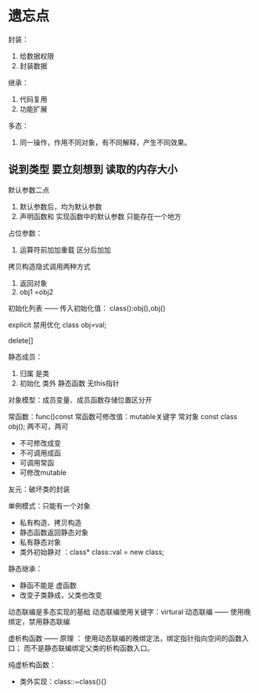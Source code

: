 # 遗忘点
封装：
1. 给数据权限
2. 封装数据

继承：
1. 代码复用
2. 功能扩展

多态：
1. 同一操作，作用不同对象，有不同解释，产生不同效果。


## 说到类型 要立刻想到 读取的内存大小

默认参数二点
1. 默认参数后，均为默认参数
2. 声明函数和 实现函数中的默认参数 只能存在一个地方

占位参数：
1. 运算符前加加重载 区分后加加

拷贝构造隐式调用两种方式
1. 返回对象
2. obj1 =obj2

初始化列表 —— 传入初始化值：
class():obj(),obj()

explicit   禁用优化 class obj=val;

delete[]

静态成员：
1. 归属 是类
2. 初始化  类外
静态函数 无this指针

对象模型：成员变量、成员函数存储位置区分开

常函数：func()const
常函数可修改值：mutable关键字
常对象   const class obj(); 两不可，两可
- 不可修改成变
- 不可调用成函
- 可调用常函
- 可修改mutable

友元：破坏类的封装

单例模式：只能有一个对象
- 私有构造、拷贝构造
- 静态函数返回静态对象
- 私有静态对象
- 类外初始静对 ：class* class::val = new class;

静态继承：
- 静函不能是 虚函数
- 改变子类静成，父类也改变

动态联编是多态实现的基础
动态联编使用关键字：virtural
动态联编 —— 使用晚绑定，禁用静态联编

虚析构函数 —— 原理 ：
使用动态联编的晚绑定法，绑定指针指向空间的函数入口；
而不是静态联编绑定父类的析构函数入口。

纯虚析构函数：
- 类外实现：class::~class(){}

